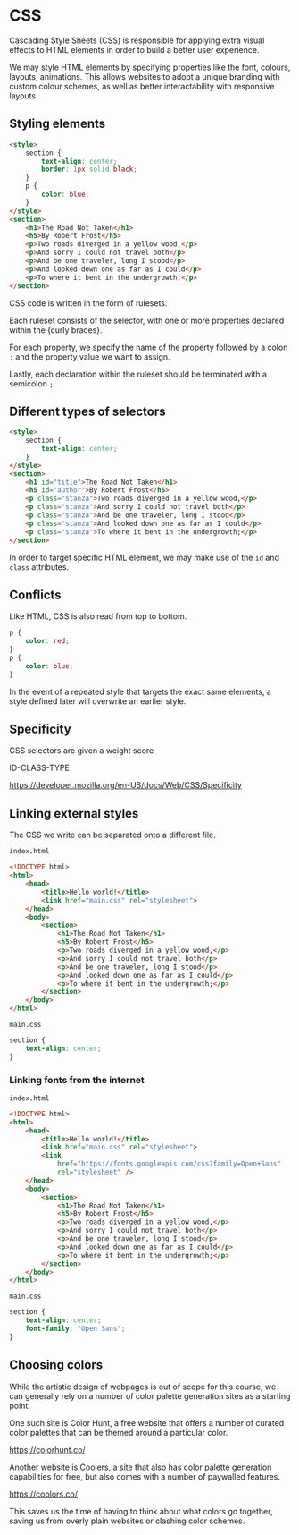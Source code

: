 # CSS

Cascading Style Sheets (CSS) is responsible for applying extra visual effects to HTML elements in order to build a better user experience.

We may style HTML elements by specifying properties like the font, colours, layouts, animations. This allows websites to adopt a unique branding with custom colour schemes, as well as better interactability with responsive layouts.

## Styling elements

```html
<style>
    section {
        text-align: center;
        border: 1px solid black;
    }
    p {
        color: blue;
    }
</style>
<section>
    <h1>The Road Not Taken</h1>
    <h5>By Robert Frost</h5>
    <p>Two roads diverged in a yellow wood,</p>
    <p>And sorry I could not travel both</p>
    <p>And be one traveler, long I stood</p>
    <p>And looked down one as far as I could</p>
    <p>To where it bent in the undergrowth;</p>
</section>
```

CSS code is written in the form of rulesets.

Each ruleset consists of the selector, with one or more properties declared within the {curly braces}.

For each property, we specify the name of the property followed by a colon `:` and the property value we want to assign.

Lastly, each declaration within the ruleset should be terminated with a semicolon `;`.

## Different types of selectors

```html
<style>
    section {
        text-align: center;
    }
</style>
<section>
    <h1 id="title">The Road Not Taken</h1>
    <h5 id="author">By Robert Frost</h5>
    <p class="stanza">Two roads diverged in a yellow wood,</p>
    <p class="stanza">And sorry I could not travel both</p>
    <p class="stanza">And be one traveler, long I stood</p>
    <p class="stanza">And looked down one as far as I could</p>
    <p class="stanza">To where it bent in the undergrowth;</p>
</section>
```

In order to target specific HTML element, we may make use of the `id` and `class` attributes.

## Conflicts

Like HTML, CSS is also read from top to bottom.

```css
p {
    color: red;
}
p {
    color: blue;
}
```

In the event of a repeated style that targets the exact same elements, a style defined later will overwrite an earlier style.

## Specificity

CSS selectors are given a weight score

ID-CLASS-TYPE

https://developer.mozilla.org/en-US/docs/Web/CSS/Specificity

## Linking external styles

The CSS we write can be separated onto a different file.

`index.html`
```html
<!DOCTYPE html>
<html>
    <head>
        <title>Hello world!</title>
        <link href="main.css" rel="stylesheet">
    </head>
    <body>
        <section>
            <h1>The Road Not Taken</h1>
            <h5>By Robert Frost</h5>
            <p>Two roads diverged in a yellow wood,</p>
            <p>And sorry I could not travel both</p>
            <p>And be one traveler, long I stood</p>
            <p>And looked down one as far as I could</p>
            <p>To where it bent in the undergrowth;</p>
        </section>
    </body>
</html>
```

`main.css`
```css
section {
    text-align: center;
}
```

### Linking fonts from the internet

`index.html`
```html
<!DOCTYPE html>
<html>
    <head>
        <title>Hello world!</title>
        <link href="main.css" rel="stylesheet">
        <link
            href="https://fonts.googleapis.com/css?family=Open+Sans"
            rel="stylesheet" />
    </head>
    <body>
        <section>
            <h1>The Road Not Taken</h1>
            <h5>By Robert Frost</h5>
            <p>Two roads diverged in a yellow wood,</p>
            <p>And sorry I could not travel both</p>
            <p>And be one traveler, long I stood</p>
            <p>And looked down one as far as I could</p>
            <p>To where it bent in the undergrowth;</p>
        </section>
    </body>
</html>
```

`main.css`
```css
section {
    text-align: center;
    font-family: "Open Sans";
}
```

## Choosing colors

While the artistic design of webpages is out of scope for this course, we can generally rely on a number of color palette generation sites as a starting point.

One such site is Color Hunt, a free website that offers a number of curated color palettes that can be themed around a particular color.

https://colorhunt.co/

Another website is Coolers, a site that also has color palette generation capabilities for free, but also comes with a number of paywalled features.

https://coolors.co/

This saves us the time of having to think about what colors go together, saving us from overly plain websites or clashing color schemes.
